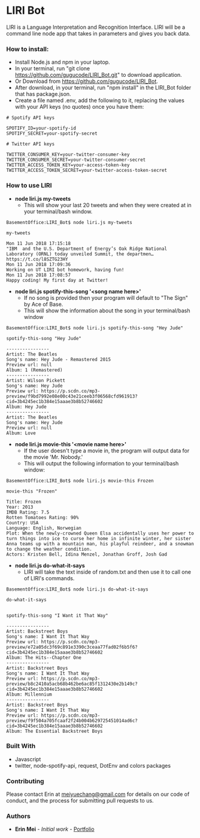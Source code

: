 # LIRI Bot

LIRI is a Language Interpretation and Recognition Interface. LIRI will be a command line node app that takes in parameters and gives you back data. 


### How to install:

* Install Node.js and npm in your laptop.
* In your terminal, run "git clone https://github.com/gugucode/LIRI_Bot.git" to download application.
* Or Download from https://github.com/gugucode/LIRI_Bot.
* After download, in your terminal, run "npm install" in the LIRI_Bot folder that has package.json.
* Create a file named .env, add the following to it, replacing the values with your API keys (no quotes) once you have them:

```
# Spotify API keys

SPOTIFY_ID=your-spotify-id
SPOTIFY_SECRET=your-spotify-secret

# Twitter API keys

TWITTER_CONSUMER_KEY=your-twitter-consumer-key
TWITTER_CONSUMER_SECRET=your-twitter-consumer-secret
TWITTER_ACCESS_TOKEN_KEY=your-access-token-key
TWITTER_ACCESS_TOKEN_SECRET=your-twitter-access-token-secret
```

### How to use LIRI
* **node liri.js my-tweets**
    * This will show your last 20 tweets and when they were created at in your terminal/bash window.

```
BasementOffice:LIRI_Bot$ node liri.js my-tweets

my-tweets

Mon 11 Jun 2018 17:15:18
"IBM  and the U.S. Department of Energy’s Oak Ridge National Laboratory (ORNL) today unveiled Summit, the departmen… https://t.co/l8SZTG23HY
Mon 11 Jun 2018 17:09:36
Working on UT LIRI bot homework, having fun!
Mon 11 Jun 2018 17:08:57
Happy coding! My first day at Twitter!
```

* **node liri.js spotify-this-song \'\<song name here\>\'**
    * If no song is provided then your program will default to "The Sign" by Ace of Base.
    * This will show the information about the song in your terminal/bash window

```
BasementOffice:LIRI_Bot$ node liri.js spotify-this-song "Hey Jude"

spotify-this-song "Hey Jude"

----------------
Artist: The Beatles
Song's name: Hey Jude - Remastered 2015
Preview url: null
Album: 1 (Remastered)
----------------
Artist: Wilson Pickett
Song's name: Hey Jude
Preview url: https://p.scdn.co/mp3-preview/f9bd7992e08e00c43e21ceeb3f06568cfd961913?cid=3b4245ec1b384e15aaae3b8b52746602
Album: Hey Jude
----------------
Artist: The Beatles
Song's name: Hey Jude
Preview url: null
Album: Love
```


* **node liri.js movie-this \'\<movie name here\>\'**
    * If the user doesn't type a movie in, the program will output data for the movie 'Mr. Nobody.'
    * This will output the following information to your terminal/bash window:
```
BasementOffice:LIRI_Bot$ node liri.js movie-this Frozen

movie-this "Frozen"

Title: Frozen
Year: 2013
IMDB Rating: 7.5
Rotten Tomatoes Rating: 90%
Country: USA
Language: English, Norwegian
Plot: When the newly-crowned Queen Elsa accidentally uses her power to turn things into ice to curse her home in infinite winter, her sister Anna teams up with a mountain man, his playful reindeer, and a snowman to change the weather condition.
Actors: Kristen Bell, Idina Menzel, Jonathan Groff, Josh Gad
```


* **node liri.js do-what-it-says**
    * LIRI will take the text inside of random.txt and then use it to call one of LIRI's commands.

```
BasementOffice:LIRI_Bot$ node liri.js do-what-it-says

do-what-it-says


spotify-this-song "I Want it That Way"

----------------
Artist: Backstreet Boys
Song's name: I Want It That Way
Preview url: https://p.scdn.co/mp3-preview/e72a05dc3f69c891e3390c3ceaa77fad02f6b5f6?cid=3b4245ec1b384e15aaae3b8b52746602
Album: The Hits--Chapter One
----------------
Artist: Backstreet Boys
Song's name: I Want It That Way
Preview url: https://p.scdn.co/mp3-preview/b8c2410a5acb68b462be6ac85f1312430e2b149c?cid=3b4245ec1b384e15aaae3b8b52746602
Album: Millennium
----------------
Artist: Backstreet Boys
Song's name: I Want It That Way
Preview url: https://p.scdn.co/mp3-preview/f9f504a705fcaaf2f24b004b629725451014ad6c?cid=3b4245ec1b384e15aaae3b8b52746602
Album: The Essential Backstreet Boys

```


### Built With  

* Javascript 
* twitter, node-spotify-api, request, DotEnv and colors packages


### Contributing

Please contact Erin at meiyuechang@gmail.com for details on our code of conduct, and the process for submitting pull requests to us.

### Authors

* **Erin Mei** - *Initial work* - [Portfolio](https://gugucode.github.io/mysite/)

